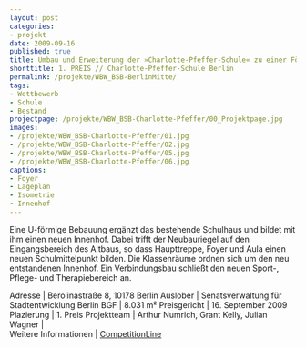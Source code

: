 ```yaml
---
layout: post
categories:
- projekt
date: 2009-09-16
published: true
title: Umbau und Erweiterung der »Charlotte-Pfeffer-Schule« zu einer Förderschule mit dem Schwerpunkt »Geistige Entwicklung«
shorttitle: 1. PREIS // Charlotte-Pfeffer-Schule Berlin
permalink: /projekte/WBW_BSB-BerlinMitte/
tags: 
- Wettbewerb
- Schule
- Bestand
projectpage: /projekte/WBW_BSB-Charlotte-Pfeffer/00_Projektpage.jpg
images:
- /projekte/WBW_BSB-Charlotte-Pfeffer/01.jpg
- /projekte/WBW_BSB-Charlotte-Pfeffer/02.jpg
- /projekte/WBW_BSB-Charlotte-Pfeffer/05.jpg
- /projekte/WBW_BSB-Charlotte-Pfeffer/06.jpg
captions:
- Foyer
- Lageplan
- Isometrie
- Innenhof
---
```

Eine U-förmige Bebauung ergänzt das bestehende Schulhaus und bildet mit ihm einen neuen Innenhof. Dabei trifft der Neubauriegel auf den Eingangsbereich des Altbaus, so dass Haupttreppe, Foyer und Aula einen neuen Schulmittelpunkt bilden. Die Klassenräume ordnen sich um den neu entstandenen Innenhof. Ein Verbindungsbau schließt den neuen Sport-, Pflege- und Therapiebereich an.

Adresse				|	Berolinastraße 8, 10178 Berlin
Auslober			|	Senatsverwaltung für Stadtentwicklung Berlin
BGF					|	8.031 m²
Preisgericht		|	16. September 2009
Plazierung			|	1. Preis
Projektteam			|	Arthur Numrich, Grant Kelly, Julian Wagner 
                            |    
Weitere Informationen       |   [CompetitionLine](https://www.competitionline.com/de/ergebnisse/18216)
